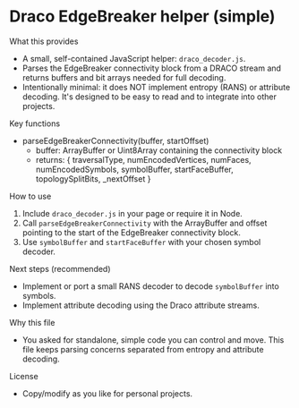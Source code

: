 Draco EdgeBreaker helper (simple)
================================

What this provides
- A small, self-contained JavaScript helper: `draco_decoder.js`.
- Parses the EdgeBreaker connectivity block from a DRACO stream and
  returns buffers and bit arrays needed for full decoding.
- Intentionally minimal: it does NOT implement entropy (RANS) or attribute
  decoding. It's designed to be easy to read and to integrate into other
  projects.

Key functions
- parseEdgeBreakerConnectivity(buffer, startOffset)
  - buffer: ArrayBuffer or Uint8Array containing the connectivity block
  - returns: { traversalType, numEncodedVertices, numFaces, numEncodedSymbols,
               symbolBuffer, startFaceBuffer, topologySplitBits, _nextOffset }

How to use
1. Include `draco_decoder.js` in your page or require it in Node.
2. Call `parseEdgeBreakerConnectivity` with the ArrayBuffer and offset
   pointing to the start of the EdgeBreaker connectivity block.
3. Use `symbolBuffer` and `startFaceBuffer` with your chosen symbol decoder.

Next steps (recommended)
- Implement or port a small RANS decoder to decode `symbolBuffer` into symbols.
- Implement attribute decoding using the Draco attribute streams.

Why this file
- You asked for standalone, simple code you can control and move. This
  file keeps parsing concerns separated from entropy and attribute decoding.

License
- Copy/modify as you like for personal projects.
